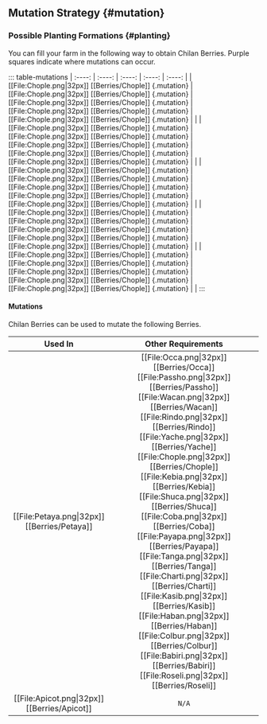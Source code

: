 ## Mutation Strategy {#mutation}

### Possible Planting Formations {#planting}

You can fill your farm in the following way to obtain Chilan Berries. Purple squares indicate where mutations can occur.

::: table-mutations
| :----: | :----: | :----: | :----: | :----: |
| [[File:Chople.png\|32px]] [[Berries/Chople]] {.mutation} | [[File:Chople.png\|32px]] [[Berries/Chople]] {.mutation} | [[File:Chople.png\|32px]] [[Berries/Chople]] {.mutation} | [[File:Chople.png\|32px]] [[Berries/Chople]] {.mutation} | [[File:Chople.png\|32px]] [[Berries/Chople]] {.mutation} | |
| [[File:Chople.png\|32px]] [[Berries/Chople]] {.mutation} | [[File:Chople.png\|32px]] [[Berries/Chople]] {.mutation} | [[File:Chople.png\|32px]] [[Berries/Chople]] {.mutation} | [[File:Chople.png\|32px]] [[Berries/Chople]] {.mutation} | [[File:Chople.png\|32px]] [[Berries/Chople]] {.mutation} | |
| [[File:Chople.png\|32px]] [[Berries/Chople]] {.mutation} | [[File:Chople.png\|32px]] [[Berries/Chople]] {.mutation} | [[File:Chople.png\|32px]] [[Berries/Chople]] {.mutation} | [[File:Chople.png\|32px]] [[Berries/Chople]] {.mutation} | [[File:Chople.png\|32px]] [[Berries/Chople]] {.mutation} | |
| [[File:Chople.png\|32px]] [[Berries/Chople]] {.mutation} | [[File:Chople.png\|32px]] [[Berries/Chople]] {.mutation} | [[File:Chople.png\|32px]] [[Berries/Chople]] {.mutation} | [[File:Chople.png\|32px]] [[Berries/Chople]] {.mutation} | [[File:Chople.png\|32px]] [[Berries/Chople]] {.mutation} | |
| [[File:Chople.png\|32px]] [[Berries/Chople]] {.mutation} | [[File:Chople.png\|32px]] [[Berries/Chople]] {.mutation} | [[File:Chople.png\|32px]] [[Berries/Chople]] {.mutation} | [[File:Chople.png\|32px]] [[Berries/Chople]] {.mutation} | [[File:Chople.png\|32px]] [[Berries/Chople]] {.mutation} | |
:::

#### Mutations
Chilan Berries can be used to mutate the following Berries.

| Used In                                       | Other Requirements |
| :---:                                         | :---: |
| [[File:Petaya.png\|32px]] [[Berries/Petaya]]  | [[File:Occa.png\|32px]] [[Berries/Occa]] [[File:Passho.png\|32px]] [[Berries/Passho]] [[File:Wacan.png\|32px]] [[Berries/Wacan]] [[File:Rindo.png\|32px]] [[Berries/Rindo]] [[File:Yache.png\|32px]] [[Berries/Yache]] [[File:Chople.png\|32px]] [[Berries/Chople]] [[File:Kebia.png\|32px]] [[Berries/Kebia]] [[File:Shuca.png\|32px]] [[Berries/Shuca]] [[File:Coba.png\|32px]] [[Berries/Coba]] [[File:Payapa.png\|32px]] [[Berries/Payapa]] [[File:Tanga.png\|32px]] [[Berries/Tanga]] [[File:Charti.png\|32px]] [[Berries/Charti]] [[File:Kasib.png\|32px]] [[Berries/Kasib]] [[File:Haban.png\|32px]] [[Berries/Haban]] [[File:Colbur.png\|32px]] [[Berries/Colbur]] [[File:Babiri.png\|32px]] [[Berries/Babiri]] [[File:Roseli.png\|32px]] [[Berries/Roseli]] |
| [[File:Apicot.png\|32px]] [[Berries/Apicot]] | `N/A` |